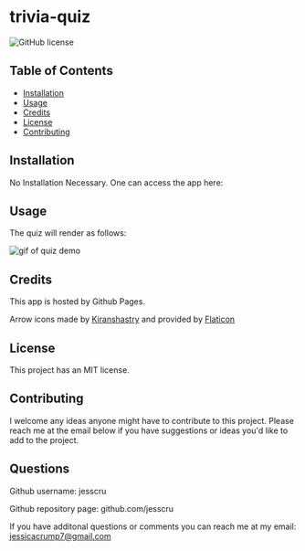 # trivia-quiz

![GitHub license](https://img.shields.io/badge/license-MIT-blue.svg)


## Table of Contents 

* [Installation](#installation)
* [Usage](#usage)
* [Credits](#credits)
* [License](#license)
* [Contributing](#contributing)

## Installation 

No Installation Necessary. One can access the app here: 

## Usage

The quiz will render as follows:

![gif of quiz demo]()

## Credits 

This app is hosted by Github Pages.

Arrow icons made by [Kiranshastry](https://www.flaticon.com/authors/kiranshastry) and provided by [Flaticon](https://www.flaticon.com/)

## License 

This project has an MIT license.

## Contributing

I welcome any ideas anyone might have to contribute to this project. Please reach me at the email below if you have suggestions or ideas you'd like to add to the project. 

## Questions 

Github username: jesscru

Github repository page: github.com/jesscru

If you have additonal questions or comments you can reach me at my email: jessicacrump7@gmail.com

